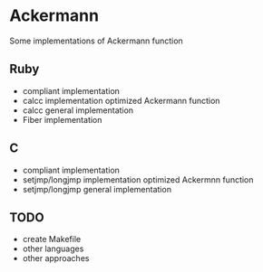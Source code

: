 Ackermann
=========

Some implementations of Ackermann function

Ruby
----

* compliant implementation
* calcc implementation optimized Ackermann function
* calcc general implementation
* Fiber implementation

C
-

* compliant implementation
* setjmp/longjmp implementation optimized Ackermnn function
* setjmp/longjmp general implementation

TODO
----

* create Makefile
* other languages
* other approaches

